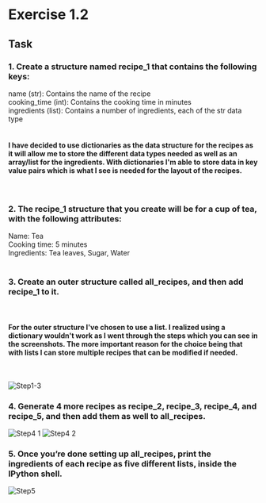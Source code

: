 # Exercise 1.2
## Task

<h3>1. Create a structure named recipe_1 that contains the following keys:<br></h3>
name (str): Contains the name of the recipe<br>
cooking_time (int): Contains the cooking time in minutes<br>
ingredients (list): Contains a number of ingredients, each of the str data type<br>
<br>
<h4>I have decided to use dictionaries as the data structure for the recipes as it will allow me to store the different data types needed as well as an array/list for the ingredients. With dictionaries I'm able to store data in key value pairs which is what I see is needed for the layout of the recipes.</h4>
<br>
<h3>2. The recipe_1 structure that you create will be for a cup of tea, with the following attributes:<br></h3>
Name: Tea<br>
Cooking time: 5 minutes<br>
Ingredients: Tea leaves, Sugar, Water<br><br>
 
<h3>3. Create an outer structure called all_recipes, and then add recipe_1 to it. </h3><br>

<h4>For the outer structure I've chosen to use a list. I realized using a dictionary wouldn't work as I went through the steps which you can see in the screenshots. The more important reason for the choice being that with lists I can store multiple recipes that can be modified if needed.</h4> <br>


![Step1-3](https://github.com/priya-km/python-intro/assets/118628757/fed41a70-d1ed-42ef-8d03-3dec0b03257b)


<h3>4. Generate 4 more recipes as recipe_2, recipe_3, recipe_4, and recipe_5, and then add them as well to all_recipes.</h3>

![Step4 1](https://github.com/priya-km/python-intro/assets/118628757/064df530-a6b3-4534-a8d6-418ef53b6633)
![Step4 2](https://github.com/priya-km/python-intro/assets/118628757/93438365-8ac8-42ff-8b91-824bebf8b4e3)
<br>
<h3>5. Once you’re done setting up all_recipes, print the ingredients of each recipe as five different lists, inside the IPython shell.<br></h3>

![Step5](https://github.com/priya-km/python-intro/assets/118628757/bc1c6e33-3177-49b6-ac68-c48b49dbe7ef)

